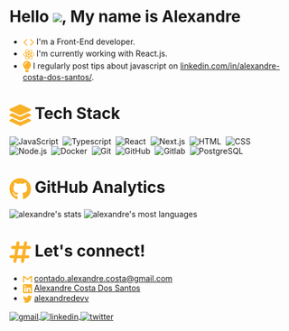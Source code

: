  
<h1>
  Hello <img src="https://raw.githubusercontent.com/kaueMarques/kaueMarques/master/hi.gif" width="30px">, My name is Alexandre
</h1>

<ul>
 <li>
  <span>
   <img src="./icons/code.svg" width="20px" align="center" />
   I'm a Front-End developer.
  </span>
 </li>
 <li>
  <span>
   <img src="./icons/react.svg" width="20px" align="center" />
   I'm currently working with React.js.
  </span>
 </li>
 <li>
  <span>
   <img src="./icons/bulb.svg" width="14px" align="center" />
    I regularly post tips about javascript on <a href="https://www.linkedin.com/in/alexandre-costa-dos-santos/" target="_blank">linkedin.com/in/alexandre-costa-dos-santos/</a>.
  </span>
 </li>
</ul>

# <img src="./icons/stack.svg" width="38px" align="center" /> Tech Stack
![JavaScript](https://img.shields.io/badge/-JavaScript-77133E?style=flat&logo=javascript)&nbsp;
![Typescript](https://img.shields.io/badge/-Typescript-77133E?style=flat&logo=typescript)&nbsp;
![React](https://img.shields.io/badge/-React-77133E?style=flat&logo=react)&nbsp;
![Next.js](https://img.shields.io/badge/-Next.js-77133E?style=flat&logo=next.js)&nbsp;
![HTML](https://img.shields.io/badge/-HTML-77133E?style=flat&logo=HTML5)&nbsp;
![CSS](https://img.shields.io/badge/-CSS-77133E?style=flat&logo=CSS3&logoColor=1572B6)&nbsp; <br />
![Node.js](https://img.shields.io/badge/-Node.js-77133E?style=flat&logo=node.js)&nbsp;
![Docker](https://img.shields.io/badge/-Docker-77133E?style=flat&logo=docker)&nbsp;
![Git](https://img.shields.io/badge/-Git-77133E?style=flat&logo=git)&nbsp;
![GitHub](https://img.shields.io/badge/-GitHub-77133E?style=flat&logo=github)&nbsp;
![Gitlab](https://img.shields.io/badge/-Gitlab-77133E?style=flat&logo=gitlab)&nbsp;
![PostgreSQL](https://img.shields.io/badge/-PostgreSQL-77133E?style=flat&logo=postgresql)&nbsp;

# <img src="./icons/github.svg" width="38px" align="center" /> GitHub Analytics
<img width="530em" src="https://github-readme-stats.vercel.app/api?username=alexandredev3&show_icons=true&theme=great-gatsby" alt="alexandre's stats"/>
<img width="530em" src="https://github-readme-stats.vercel.app/api/top-langs/?username=alexandredev3&layout=compact&theme=great-gatsby" alt="alexandre's most languages"/>

# <img src="./icons/hashtag.svg" width="38px" align="center" /> Let's connect!

<ul>
 <li>
  <span>
   <img src="./icons/gmail.svg" width="16px" align="center" />
   <a href="mailto:contado.alexandre.costa@gmail.com" target="_blank">contado.alexandre.costa@gmail.com</a>
  </span>
 </li>
 <li>
  <span>
   <img src="./icons/linkedin.svg" width="16px" align="center" />
   <a href="https://www.linkedin.com/in/alexandre-costa-dos-santos/" target="_blank">Alexandre Costa Dos Santos</a>
  </span>
 </li>
 <li>
  <span>
   <img src="./icons/twitter.svg" width="16px" align="center" />
   <a href="https://twitter.com/alexandredevv" target="_blank">alexandredevv</a>
  </span>
 </li>
</ul>

<a href="mailto:contado.alexandre.costa@gmail.com" target="_blank">
  <img align="center" src="https://img.shields.io/badge/-contado.alexandre.costa@gmail.com-77133E?style=flat&logo=gmail" alt="gmail"/>  
</a>
<a href="https://www.linkedin.com/in/alexandre-costa-dos-santos/" target="_blank">
  <img align="center" src="https://img.shields.io/badge/-alexandre-77133E?style=flat&logo=linkedin" alt="linkedin"/>
</a>
<a href="https://twitter.com/alexandredevv" target="_blank">
  <img align="center" src="https://img.shields.io/badge/-alexandre-77133E?style=flat&logo=twitter" alt="twitter"/>  
</a>

